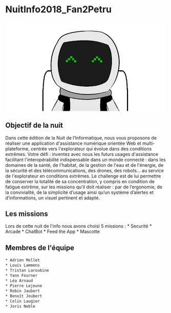 # NuitInfo2018_Fan2Petru

![alt text](https://github.com/joris-neble/NuitInfo2018_Fan2Petru/blob/master/img/PANY.png "PANY")

## Objectif de la nuit

Dans cette édition de la Nuit de l’Informatique, nous vous proposons de réaliser une application d'assistance numérique orientée Web et multi-plateforme, centrée vers l'explorateur qui évolue dans des conditions extrêmes. Votre défi : inventez avec nous les futurs usages d'assistance facilitant l'interopérabilité indispensable dans un monde connecté : dans les domaines de la santé, de l'habitat, de la gestion de l'eau et de l'énergie, de la sécurité et des télécommunications, des drones, des robots... au service de l'explorateur en conditions extrêmes. Le challenge est de lui permettre de conserver la totalité de sa concentration, y compris en condition de fatigue extrême, sur les missions qu’il doit réaliser : par de l’ergonomie, de la convivialité, de la simplicité d’usage ainsi qu’un système d’alertes et d’informations, un visuel pertinent et adapté.


## Les missions

Lors de cette nuit de l'info nous avons choisi 5 missions :
    * Securité * Arcade * ChatBot * Feed the App * Mascotte

## Membres de l'équipe

    * Adrien Mollet
    * Louis Lammens
    * Tristan Laroubine
    * Yann Fourner
    * Léa Arnaud
    * Pierre Lejeune
    * Robin Jaubert
    * Benoît Joubert
    * Colin Laugier
    * Joris Neble